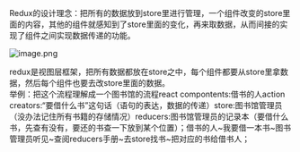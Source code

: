 Redux的设计理念：把所有的数据放到store里进行管理，一个组件改变的store里面的内容，其他的组件就感知到了store里面的变化，再来取数据，从而间接的实现了组件之间实现数据传递的功能。

![image.png](https://upload-images.jianshu.io/upload_images/12442612-1f405596e949e40b.png?imageMogr2/auto-orient/strip%7CimageView2/2/w/1240)

redux是视图层框架，把所有数据都放在store之中，每个组件都要从store里拿数据，然后每个组件也要去改store里面的数据。<br>举例：把这个流程理解成一个图书馆的流程react compontents:借书的人action creators:“要借什么书”这句话（语句的表达，数据的传递）store:图书馆管理员（没办法记住所有书籍的存储情况）reducers:图书馆管理员的记录本（要借什么书，先查有没有，要还的书查一下放到某个位置）；借书的人~我要借一本书~图书管理员听见~查阅reducers手册~去store找书~把对应的书给借书人；